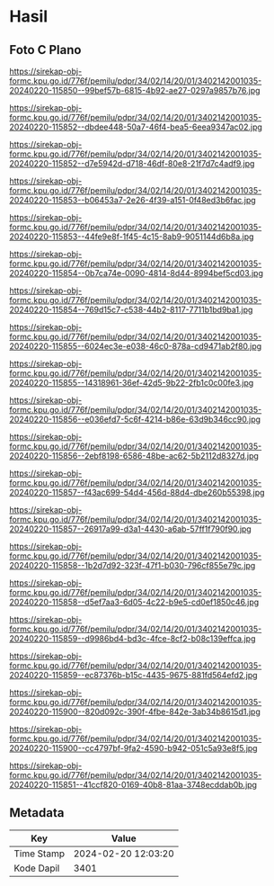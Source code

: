 # Hasil

## Foto C Plano

https://sirekap-obj-formc.kpu.go.id/776f/pemilu/pdpr/34/02/14/20/01/3402142001035-20240220-115850--99bef57b-6815-4b92-ae27-0297a9857b76.jpg

https://sirekap-obj-formc.kpu.go.id/776f/pemilu/pdpr/34/02/14/20/01/3402142001035-20240220-115852--dbdee448-50a7-46f4-bea5-6eea9347ac02.jpg

https://sirekap-obj-formc.kpu.go.id/776f/pemilu/pdpr/34/02/14/20/01/3402142001035-20240220-115852--d7e5942d-d718-46df-80e8-21f7d7c4adf9.jpg

https://sirekap-obj-formc.kpu.go.id/776f/pemilu/pdpr/34/02/14/20/01/3402142001035-20240220-115853--b06453a7-2e26-4f39-a151-0f48ed3b6fac.jpg

https://sirekap-obj-formc.kpu.go.id/776f/pemilu/pdpr/34/02/14/20/01/3402142001035-20240220-115853--44fe9e8f-1f45-4c15-8ab9-9051144d6b8a.jpg

https://sirekap-obj-formc.kpu.go.id/776f/pemilu/pdpr/34/02/14/20/01/3402142001035-20240220-115854--0b7ca74e-0090-4814-8d44-8994bef5cd03.jpg

https://sirekap-obj-formc.kpu.go.id/776f/pemilu/pdpr/34/02/14/20/01/3402142001035-20240220-115854--769d15c7-c538-44b2-8117-7711b1bd9ba1.jpg

https://sirekap-obj-formc.kpu.go.id/776f/pemilu/pdpr/34/02/14/20/01/3402142001035-20240220-115855--6024ec3e-e038-46c0-878a-cd9471ab2f80.jpg

https://sirekap-obj-formc.kpu.go.id/776f/pemilu/pdpr/34/02/14/20/01/3402142001035-20240220-115855--14318961-36ef-42d5-9b22-2fb1c0c00fe3.jpg

https://sirekap-obj-formc.kpu.go.id/776f/pemilu/pdpr/34/02/14/20/01/3402142001035-20240220-115856--e036efd7-5c6f-4214-b86e-63d9b346cc90.jpg

https://sirekap-obj-formc.kpu.go.id/776f/pemilu/pdpr/34/02/14/20/01/3402142001035-20240220-115856--2ebf8198-6586-48be-ac62-5b2112d8327d.jpg

https://sirekap-obj-formc.kpu.go.id/776f/pemilu/pdpr/34/02/14/20/01/3402142001035-20240220-115857--f43ac699-54d4-456d-88d4-dbe260b55398.jpg

https://sirekap-obj-formc.kpu.go.id/776f/pemilu/pdpr/34/02/14/20/01/3402142001035-20240220-115857--26917a99-d3a1-4430-a6ab-57ff1f790f90.jpg

https://sirekap-obj-formc.kpu.go.id/776f/pemilu/pdpr/34/02/14/20/01/3402142001035-20240220-115858--1b2d7d92-323f-47f1-b030-796cf855e79c.jpg

https://sirekap-obj-formc.kpu.go.id/776f/pemilu/pdpr/34/02/14/20/01/3402142001035-20240220-115858--d5ef7aa3-6d05-4c22-b9e5-cd0ef1850c46.jpg

https://sirekap-obj-formc.kpu.go.id/776f/pemilu/pdpr/34/02/14/20/01/3402142001035-20240220-115859--d9986bd4-bd3c-4fce-8cf2-b08c139effca.jpg

https://sirekap-obj-formc.kpu.go.id/776f/pemilu/pdpr/34/02/14/20/01/3402142001035-20240220-115859--ec87376b-b15c-4435-9675-881fd564efd2.jpg

https://sirekap-obj-formc.kpu.go.id/776f/pemilu/pdpr/34/02/14/20/01/3402142001035-20240220-115900--820d092c-390f-4fbe-842e-3ab34b8615d1.jpg

https://sirekap-obj-formc.kpu.go.id/776f/pemilu/pdpr/34/02/14/20/01/3402142001035-20240220-115900--cc4797bf-9fa2-4590-b942-051c5a93e8f5.jpg

https://sirekap-obj-formc.kpu.go.id/776f/pemilu/pdpr/34/02/14/20/01/3402142001035-20240220-115851--41ccf820-0169-40b8-81aa-3748ecddab0b.jpg


## Metadata

| Key        | Value               |
| ---------- | ------------------- |
| Time Stamp | 2024-02-20 12:03:20 |
| Kode Dapil | 3401                |



